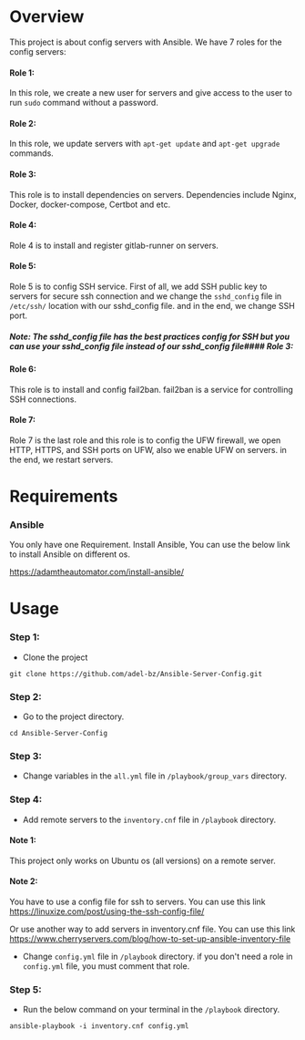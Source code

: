 
# Overview
This project is about config servers with Ansible.
We have 7 roles for the config servers:
#### Role 1: 
In this role, we create a new user for servers and give access to the user to run ``` sudo ``` command without a password.
#### Role 2: 
In this role, we update servers with ```apt-get update``` and ```apt-get upgrade``` commands.
#### Role 3: 
This role is to install dependencies on servers. Dependencies include Nginx, Docker, docker-compose, Certbot and etc.
#### Role 4:
Role 4 is to install and register gitlab-runner on servers.
#### Role 5:
Role 5 is to config SSH service. First of all, we add SSH public key to servers for secure ssh connection and we change the ```sshd_config``` file in ```/etc/ssh/``` location with our sshd_config file. and in the end, we change SSH port.
##### Note: The sshd_config file has the best practices config for SSH but you can use your sshd_config file instead of our sshd_config file#### Role 3:

#### Role 6:
This role is to install and config fail2ban. fail2ban is a service for controlling SSH connections.

#### Role 7:
Role 7 is the last role and this role is to config the UFW firewall, we open HTTP, HTTPS, and SSH ports on UFW, also we enable UFW on servers. in the end, we restart servers.
# Requirements

### Ansible
You only have one Requirement. Install Ansible, You can use the below link to install Ansible on different os. 

https://adamtheautomator.com/install-ansible/

# Usage

### Step 1:
- Clone the project
```
git clone https://github.com/adel-bz/Ansible-Server-Config.git
```
### Step 2:
- Go to the project directory.
```
cd Ansible-Server-Config
```
### Step 3:
- Change variables in the ```all.yml``` file in ```/playbook/group_vars``` directory.
  
### Step 4:
- Add remote servers to the ```inventory.cnf``` file in ```/playbook``` directory.


#### Note 1: 
This project only works on Ubuntu os (all versions) on a remote server.

#### Note 2:
You have to use a config file for ssh to servers. You can use this link https://linuxize.com/post/using-the-ssh-config-file/

Or use another way to add servers in inventory.cnf file. You can use this link https://www.cherryservers.com/blog/how-to-set-up-ansible-inventory-file

- Change ```config.yml``` file in ```/playbook``` directory. if you don't need a role in ```config.yml``` file, you must comment that role.

### Step 5:
- Run the below command on your terminal in the ```/playbook``` directory.

```
ansible-playbook -i inventory.cnf config.yml
``` 
